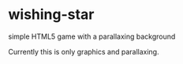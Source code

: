 wishing-star
============

simple HTML5 game with a parallaxing background

Currently this is only graphics and parallaxing. 
